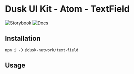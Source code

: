# Dusk UI Kit - Atom - TextField

[![Storybook](https://img.shields.io/badge/Storybook-Component_Playground-%23FF4785?style=flat&text-field=storybook)](https://dusk-network.github.io/dusk-ui-kit/?path=/story/components-atoms-text-field)
[![Docs](https://img.shields.io/badge/Documentation-%235E35CF?style=flat)](https://dusk-network.github.io/dusk-ui-kit/docs/components/atoms/text-field)

## Installation

```
npm i -D @dusk-network/text-field
```

## Usage

<!-- MARKDOWN-AUTO-DOCS:START (CODE:src=../../../examples/src/TextField.svelte) -->
<!-- MARKDOWN-AUTO-DOCS:END -->
